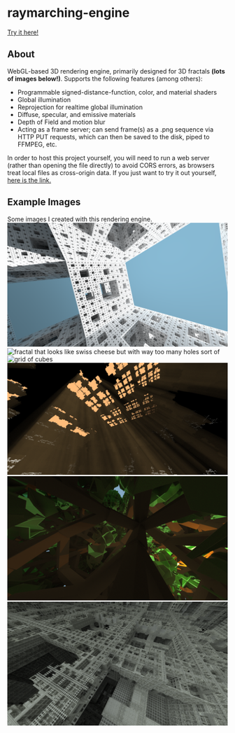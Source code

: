 # raymarching-engine

[Try it here!](https://radian628.github.io/raymarching-engine/src/viewer.html)

## About
 WebGL-based 3D rendering engine, primarily designed for 3D fractals **(lots of images below!)**. Supports the following features (among others):
 - Programmable signed-distance-function, color, and material shaders
 - Global illumination
 - Reprojection for realtime global illumination
 - Diffuse, specular, and emissive materials
 - Depth of Field and motion blur
 - Acting as a frame server; can send frame(s) as a .png sequence via HTTP PUT requests, which can then be saved to the disk, piped to FFMPEG, etc.

In order to host this project yourself, you will need to run a web server (rather than opening the file directly) to avoid CORS errors, as browsers treat local files as cross-origin data. If you just want to try it out yourself, [here is the link.](https://radian628.github.io/raymarching-engine/src/viewer.html)

## Example Images
 Some images I created with this rendering engine.
 ![menger sponge fractal](samples/mengersponge1.png)
 ![fractal that looks like swiss cheese but with way too many holes sort of](samples/cheese.png)
 ![grid of cubes](samples/cubes.png)
 ![fractal with light shafts AKA "god rays"](samples/fractalgodrays.png)
 ![tree fractal](samples/tree0.png)
 ![fractal that looks a bit like office buildings](samples/office.png)